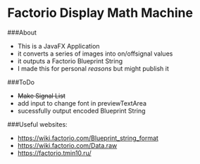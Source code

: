 # Factorio Display Math Machine

###About
* This is a JavaFX Application
* it converts a series of images into on/offsignal values
* it outputs a Factorio Blueprint String
* I made this for personal *reasons* but might publish it

###ToDo
* ~~Make Signal List~~
* add input to change font in previewTextArea
* sucessfully output encoded Blueprint String

###Useful websites:
* https://wiki.factorio.com/Blueprint_string_format
* https://wiki.factorio.com/Data.raw
* https://factorio.tmin10.ru/
